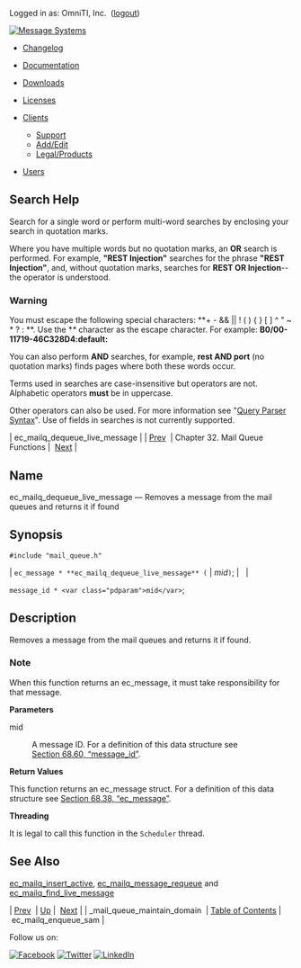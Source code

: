 Logged in as: OmniTI, Inc.  ([logout](https://support.messagesystems.com/logout.php))

[![Message Systems](https://support.messagesystems.com/images/ms-white205.png)](https://support.messagesystems.com/start.php) 

*   [Changelog](https://support.messagesystems.com/start.php?show=changelog)
*   [Documentation](https://support.messagesystems.com/docs/)
*   [Downloads](https://support.messagesystems.com/start.php)

*   [Licenses](https://support.messagesystems.com/license_summary.php)
*   <a href="">Clients</a>
    *   [Support](https://support.messagesystems.com/cs.php)
    *   [Add/Edit](https://support.messagesystems.com/edit_client.php)
    *   [Legal/Products](https://support.messagesystems.com/edit_products.php)
*   [Users](https://support.messagesystems.com/edit_customer.php)

## Search Help

Search for a single word or perform multi-word searches by enclosing your search in quotation marks.

Where you have multiple words but no quotation marks, an **OR** search is performed. For example, **"REST Injection"** searches for the phrase **"REST Injection"**, and, without quotation marks, searches for **REST OR Injection**--the operator is understood.

### Warning

You must escape the following special characters: **+ - && || ! ( ) { } [ ] ^ " ~ * ? : \**. Use the **\** character as the escape character. For example: **B0/00-11719-46C328D4\:default\:**

You can also perform **AND** searches, for example, **rest AND port** (no quotation marks) finds pages where both these words occur.

Terms used in searches are case-insensitive but operators are not. Alphabetic operators **must** be in uppercase.

Other operators can also be used. For more information see "[Query Parser Syntax](https://lucene.apache.org/core/old_versioned_docs/versions/3_0_0/queryparsersyntax.html)". Use of fields in searches is not currently supported.

| ec_mailq_dequeue_live_message |
| [Prev](apis._mail_queue_maintain_domain.php)  | Chapter 32. Mail Queue Functions |  [Next](apis.ec_mailq_enqueue_sam.php) |

<a name="apis.ec_mailq_dequeue_live_message"></a>
## Name

ec_mailq_dequeue_live_message — Removes a message from the mail queues and returns it if found

## Synopsis

`#include "mail_queue.h"`

| `ec_message * **ec_mailq_dequeue_live_message** (` | <var class="pdparam">mid</var>`)`; |   |

`message_id * <var class="pdparam">mid</var>`;<a name="idp26880576"></a>
## Description

Removes a message from the mail queues and returns it if found.

### Note

When this function returns an ec_message, it must take responsibility for that message.

**Parameters**

<dl class="variablelist">

<dt>mid</dt>

<dd>

A message ID. For a definition of this data structure see [Section 68.60, “message_id”](structs.message_id.php "68.60. message_id").

</dd>

</dl>

**Return Values**

This function returns an ec_message struct. For a definition of this data structure see [Section 68.38, “ec_message”](structs.ec_message.php "68.38. ec_message").

**Threading**

It is legal to call this function in the `Scheduler` thread.

<a name="idp26889648"></a>
## See Also

[ec_mailq_insert_active](apis.ec_mailq_insert_active.php "ec_mailq_insert_active"), [ec_mailq_message_requeue](apis.ec_mailq_message_requeue.php "ec_mailq_message_requeue") and [ec_mailq_find_live_message](apis.ec_mailq_find_live_message.php "ec_mailq_find_live_message")

| [Prev](apis._mail_queue_maintain_domain.php)  | [Up](mailq.php) |  [Next](apis.ec_mailq_enqueue_sam.php) |
| _mail_queue_maintain_domain  | [Table of Contents](index.php) |  ec_mailq_enqueue_sam |

Follow us on:

[![Facebook](https://support.messagesystems.com/images/icon-facebook.png)](http://www.facebook.com/messagesystems) [![Twitter](https://support.messagesystems.com/images/icon-twitter.png)](http://twitter.com/#!/MessageSystems) [![LinkedIn](https://support.messagesystems.com/images/icon-linkedin.png)](http://www.linkedin.com/company/message-systems)